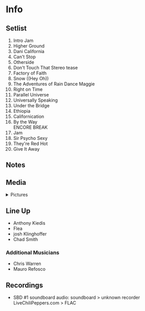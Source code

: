 # Info

## Setlist

1. Intro Jam
2. Higher Ground
3. Dani California
4. Can't Stop
5. Otherside
6. Don't Touch That Stereo tease
7. Factory of Faith
8. Snow ((Hey Oh))
9. The Adventures of Rain Dance Maggie
10. Right on Time
11. Parallel Universe
12. Universally Speaking
13. Under the Bridge
14. Ethiopia
15. Californication
16. By the Way
<br> ENCORE BREAK
17. Jam
18. Sir Psycho Sexy
19. They're Red Hot
20. Give It Away

## Notes

## Media 

<details>
  <summary>Pictures</summary>
  <img alt="Setlist" title="Setlist" src="_.jpg" height="200" />
</details>

## Line Up

* Anthony Kiedis
* Flea
* josh Klinghoffer
* Chad Smith

### Additional Musicians
* Chris Warren  
* Mauro Refosco

## Recordings

* SBD #1 soundboard audio: soundboard > unknown recorder LiveChiliPeppers.com > FLAC
